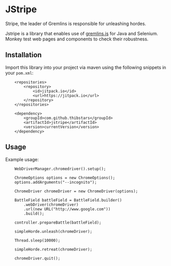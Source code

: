 # JStripe #

Stripe, the leader of Gremlins is responsible for unleashing hordes.

Jstripe is a library that enables use of [gremlins.js](https://github.com/marmelab/gremlins.js) for Java and Selenium.
Monkey test web pages and components to check their robustness.

## Installation
Import this library into your project via maven using the following snippets in your `pom.xml`:

````
	<repositories>
		<repository>
		    <id>jitpack.io</id>
		    <url>https://jitpack.io</url>
		</repository>
	</repositories>
````

````
	<dependency>
	    <groupId>com.github.thibstars</groupId>
	    <artifactId>jstripe</artifactId>
	    <version>currentVersion</version>
	</dependency>
````

## Usage ##

Example usage:

        WebDriverManager.chromedriver().setup();

        ChromeOptions options = new ChromeOptions();
        options.addArguments("--incognito");

        ChromeDriver chromeDriver = new ChromeDriver(options);

        BattleField battleField = BattleField.builder()
            .webDriver(chromeDriver)
            .url(new URL("http://www.google.com"))
            .build();

        controller.prepareBattle(battleField);

        simpleHorde.unleash(chromeDriver);

        Thread.sleep(10000);

        simpleHorde.retreat(chromeDriver);

        chromeDriver.quit();